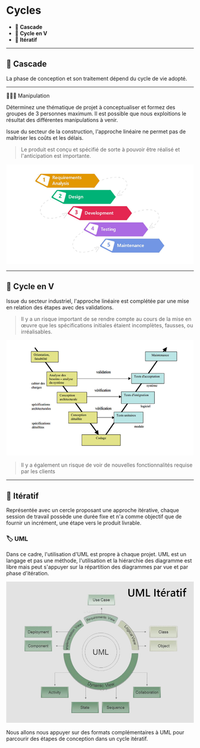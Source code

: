 # Cycles

* 🔖 **Cascade**
* 🔖 **Cycle en V**
* 🔖 **Itératif**

___

## 📑 Cascade

La phase de conception et son traitement dépend du cycle de vie adopté.

___

👨🏻‍💻 Manipulation

Déterminez une thématique de projet à conceptualiser et formez des groupes de 3 personnes maximum. Il est possible que nous exploitions le résultat des différentes manipulations à venir.

Issue du secteur de la construction, l'approche linéaire ne permet pas de maîtriser les coûts et les délais.

> Le produit est conçu et spécifié de sorte à pouvoir être réalisé et l'anticipation est importante.

![image](https://raw.githubusercontent.com/seeren-training/Gestion-Agile/master/wiki/resources/01/05-Waterfall.png)

___

## 📑 Cycle en V

Issue du secteur industriel, l'approche linéaire est complétée par une mise en relation des étapes avec des validations.

> Il y a un risque important de se rendre compte au cours de la mise en œuvre que les spécifications initiales étaient incomplètes, fausses, ou irréalisables.

![image](https://raw.githubusercontent.com/seeren-training/Gestion-Agile/master/wiki/resources/01/06-Cycle-en-V.png)

> Il y a également un risque de voir de nouvelles fonctionnalités requise par les clients


___

## 📑 Itératif

Représentée avec un cercle proposant une approche itérative, chaque session de travail possède une durée fixe et n'a comme objectif que de fournir un incrément, une étape vers le produit livrable.

### 🏷️ **UML**

Dans ce cadre, l'utilisation d'UML est propre à chaque projet. UML est un langage et pas une méthode, l'utilisation et la hiérarchie des diagramme est libre mais peut s'appuyer sur la répartition des diagrammes par vue et par phase d'itération.

![image](https://raw.githubusercontent.com/seeren-training/Methodo/master/wiki/resources/uml-iteratif.jpg)

Nous allons nous appuyer sur des formats complémentaires à UML pour parcourir des étapes de conception dans un cycle itératif.
